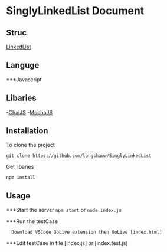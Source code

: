 # SinglyLinkedList Document

## Struc
[LinkedList](https://i.ytimg.com/vi/ZBdE8DElQQU/maxresdefault.jpg)

## Languge
***Javascript

## Libaries
-[ChaiJS](https://www.chaijs.com/)
-[MochaJS](https://mochajs.org/)

## Installation
To clone the project
```
git clone https://github.com/longshaww/SinglyLinkedList
````
Get libaries 
```
npm install
```

## Usage
***Start the server
``` npm start ```
or
``` node index.js ```

***Run the testCase
```
  Download VSCode GoLive extension then GoLive [index.html]
```

***Edit testCase in file [index.js] or [index.test.js]



